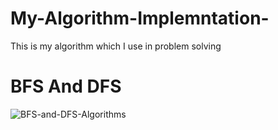 # My-Algorithm-Implemntation-
This is my algorithm which I use in problem solving 
# BFS And DFS
![BFS-and-DFS-Algorithms](https://user-images.githubusercontent.com/61473634/137111623-e556edeb-63bd-4cde-8f1e-dfecac89c12c.png)

